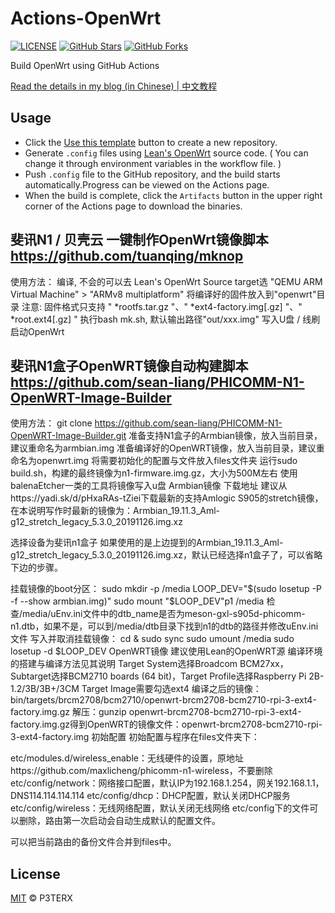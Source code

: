 # Actions-OpenWrt

[![LICENSE](https://img.shields.io/github/license/mashape/apistatus.svg?style=flat-square&label=LICENSE)](https://github.com/P3TERX/Actions-OpenWrt/blob/master/LICENSE)
[![GitHub Stars](https://img.shields.io/github/stars/P3TERX/Actions-OpenWrt.svg?style=flat-square&label=Stars&logo=github)](https://github.com/P3TERX/Actions-OpenWrt/stargazers)
[![GitHub Forks](https://img.shields.io/github/forks/P3TERX/Actions-OpenWrt.svg?style=flat-square&label=Forks&logo=github)](https://github.com/P3TERX/Actions-OpenWrt/fork)

Build OpenWrt using GitHub Actions

[Read the details in my blog (in Chinese) | 中文教程](https://p3terx.com/archives/build-openwrt-with-github-actions.html)

## Usage

- Click the [Use this template](https://github.com/P3TERX/Actions-OpenWrt/generate) button to create a new repository.
- Generate `.config` files using [Lean's OpenWrt](https://github.com/coolsnowwolf/lede) source code. ( You can change it through environment variables in the workflow file. )
- Push `.config` file to the GitHub repository, and the build starts automatically.Progress can be viewed on the Actions page.
- When the build is complete, click the `Artifacts` button in the upper right corner of the Actions page to download the binaries.


## 斐讯N1 / 贝壳云 一键制作OpenWrt镜像脚本 https://github.com/tuanqing/mknop
使用方法：
编译, 不会的可以去 Lean's OpenWrt Source
target选 "QEMU ARM Virtual Machine" > "ARMv8 multiplatform"
将编译好的固件放入到"openwrt"目录
注意: 固件格式只支持 " *rootfs.tar.gz "、" *ext4-factory.img[.gz] "、" *root.ext4[.gz] "
执行bash mk.sh, 默认输出路径"out/xxx.img"
写入U盘 / 线刷 启动OpenWrt


## 斐讯N1盒子OpenWRT镜像自动构建脚本 https://github.com/sean-liang/PHICOMM-N1-OpenWRT-Image-Builder
使用方法：
git clone https://github.com/sean-liang/PHICOMM-N1-OpenWRT-Image-Builder.git
准备支持N1盒子的Armbian镜像，放入当前目录，建议重命名为armbian.img
准备编译好的OpenWRT镜像，放入当前目录，建议重命名为openwrt.img
将需要初始化的配置与文件放入files文件夹
运行sudo build.sh，构建的最终镜像为n1-firmware.img.gz，大小为500M左右
使用balenaEtcher一类的工具将镜像写入u盘
Armbian镜像
下载地址
建议从https://yadi.sk/d/pHxaRAs-tZiei下载最新的支持Amlogic S905的stretch镜像，在本说明写作时最新的镜像为：Armbian_19.11.3_Aml-g12_stretch_legacy_5.3.0_20191126.img.xz

选择设备为斐讯n1盒子
如果使用的是上边提到的Armbian_19.11.3_Aml-g12_stretch_legacy_5.3.0_20191126.img.xz，默认已经选择n1盒子了，可以省略下边的步骤。

挂载镜像的boot分区：
sudo mkdir -p /media
LOOP_DEV="$(sudo losetup -P -f --show armbian.img)"
sudo mount "$LOOP_DEV"p1 /media
检查/media/uEnv.ini文件中的dtb_name是否为meson-gxl-s905d-phicomm-n1.dtb，如果不是，可以到/media/dtb目录下找到n1的dtb的路径并修改uEnv.ini文件
写入并取消挂载镜像：
cd & sudo sync
sudo umount /media
sudo losetup -d $LOOP_DEV
OpenWRT镜像
建议使用Lean的OpenWRT源
编译环境的搭建与编译方法见其说明
Target System选择Broadcom BCM27xx，Subtarget选择BCM2710 boards (64 bit)，Target Profile选择Raspberry Pi 2B-1.2/3B/3B+/3CM
Target Image需要勾选ext4
编译之后的镜像：bin/targets/brcm2708/bcm2710/openwrt-brcm2708-bcm2710-rpi-3-ext4-factory.img.gz
解压：gunzip openwrt-brcm2708-bcm2710-rpi-3-ext4-factory.img.gz得到OpenWRT的镜像文件：openwrt-brcm2708-bcm2710-rpi-3-ext4-factory.img
初始配置
初始配置与程序在files文件夹下：

etc/modules.d/wireless_enable：无线硬件的设置，原地址https://github.com/maxlicheng/phicomm-n1-wireless，不要删除
etc/config/network：网络接口配置，默认IP为192.168.1.254，网关192.168.1.1，DNS114.114.114.114
etc/config/dhcp：DHCP配置，默认关闭DHCP服务
etc/config/wireless：无线网络配置，默认关闭无线网络
etc/config下的文件可以删除，路由第一次启动会自动生成默认的配置文件。

可以把当前路由的备份文件合并到files中。



## License

[MIT](https://github.com/P3TERX/Actions-OpenWrt/blob/master/LICENSE) © P3TERX
